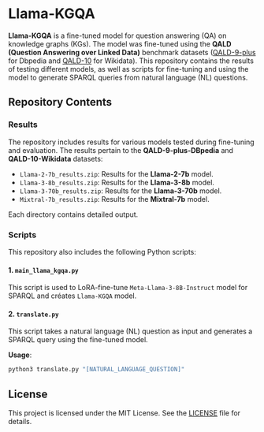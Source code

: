 # Llama-KGQA

**Llama-KGQA** is a fine-tuned model for question answering (QA) on knowledge graphs (KGs). The model was fine-tuned using the **QALD (Question Answering over Linked Data)** benchmark datasets ([QALD-9-plus](https://github.com/KGQA/QALD_9_plus) for Dbpedia and [QALD-10](https://github.com/KGQA/QALD-10) for Wikidata). This repository contains the results of testing different models, as well as scripts for fine-tuning and using the model to generate SPARQL queries from natural language (NL) questions.

## Repository Contents

### Results
The repository includes results for various models tested during fine-tuning and evaluation. The results pertain to the **QALD-9-plus-DBpedia** and **QALD-10-Wikidata** datasets:

- `Llama-2-7b_results.zip`: Results for the **Llama-2-7b** model.
- `Llama-3-8b_results.zip`: Results for the **Llama-3-8b** model.
- `Llama-3-70b_results.zip`: Results for the **Llama-3-70b** model.
- `Mixtral-7b_results.zip`: Results for the **Mixtral-7b** model.

Each directory contains detailed output.

### Scripts
This repository also includes the following Python scripts:

#### 1. **`main_llama_kgqa.py`**
This script is used to LoRA-fine-tune `Meta-Llama-3-8B-Instruct` model for SPARQL and créates `Llama-KGQA` model.

#### 2. **`translate.py`**
This script takes a natural language (NL) question as input and generates a SPARQL query using the fine-tuned model.

**Usage**:
```bash
python3 translate.py "[NATURAL_LANGUAGE_QUESTION]"
```

## License
This project is licensed under the MIT License. See the [LICENSE](LICENSE) file for details.

